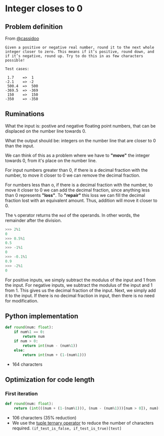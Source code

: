 # Integer closes to 0

## Problem definition

From [@cassidoo](https://twitter.com/cassidoo)

```text
Given a positive or negative real number, round it to the next whole integer closer to zero. This means if it’s positive, round down, and if it’s negative, round up. Try to do this in as few characters possible!

Test cases:

 1.7    =>  1
-2.1    => -2
 500.4  =>  500
-369.5  => -369
 150    =>  150
-350    => -350
```

## Ruminations

What the input is: postive and negative floating point numbers, that can be displaced on the number line towards 0.

What the output should be: integers on the number line that are closer to 0 than the input.

We can think of this as a problem where we have to **"move"** the integer towards 0, from it's place on the number line.

For input numbers greater than 0, if there is a decimal fraction with the number, to move it closer to 0 we can remove the decimal fraction.

For numbers less than o, if there is a decimal fraction with the number, to move it closer to 0 we can add the decimal fraction, since anything less than 0 represents **"loss"**. To **"repair"** this loss we can fill the decimal fraction lost with an equivalent amount. Thus, addition will move it closer to 0.

The `%` operator returns the `mod` of the operands. In other words, the remainder after the division.

```python
>>> 2%1
0
>>> 0.5%1
0.5
>>> -1%1
0
>>> -0.1%1
0.9
>>> -2%1
0
```

For positive inputs, we simply subtract the modulus of the input and 1 from the input.
For negative inputs, we subtract the modulus of the input and 1 from 1. This gives us the decimal fraction of the input. Next, we simply add it to the input.
If there is no decimal fraction in input, then there is no need for modification.

## Python implementation

```python
def round(num: float):
    if num%1 == 0:
        return num
    if num > 0:
        return int(num - (num%1))
    else:
        return int(num + (1-(num%1)))
```

- 164 characters

## Optimization for code length

### First iteration

```python
def round(num: float):
    return (int(((num + (1-(num%1))), (num - (num%1)))[num > 0]), num)[num%1 == 0]
```

- 106 characters (35% reduction)
- We use the [tuple ternary operator](https://book.pythontips.com/en/latest/ternary_operators.html) to reduce the number of characters required. `(if_test_is_false, if_test_is_true)[test]`
